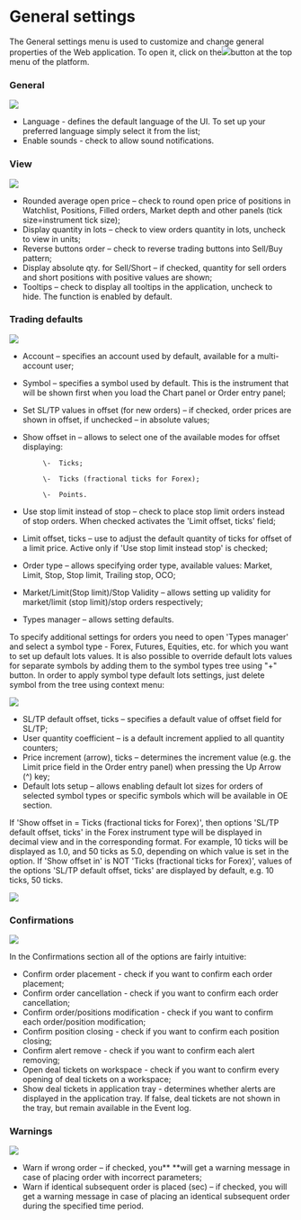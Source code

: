 # General settings

The General settings menu is used to customize and change general properties of the Web application. To open it, click on the![](<../../.gitbook/assets/1 (51).png>)button at the top menu of the platform.

### **General**

![](<../../.gitbook/assets/screenshot\_1 (10).png>)

* Language - defines the default language of the UI. To set up your preferred language simply select it from the list;
*   Enable sounds - check to allow sound notifications.



### **View**

![](<../../.gitbook/assets/screenshot\_2 (10).png>)

* Rounded average open price – check to round open price of positions in Watchlist, Positions, Filled orders, Market depth and other panels (tick size=instrument tick size);
* Display quantity in lots – check to view orders quantity in lots, uncheck to view in units;
* Reverse buttons order – check to reverse trading buttons into Sell/Buy pattern;
* Display absolute qty. for Sell/Short – if checked, quantity for sell orders and short positions with positive values are shown;
* Tooltips – check to display all tooltips in the application, uncheck to hide. The function is enabled by default.

### **Trading defaults**

![](../../.gitbook/assets/gs.png)

* Account – specifies an account used by default, available for a multi-account user;
* Symbol – specifies a symbol used by default. This is the instrument that will be shown first when you load the Chart panel or Order entry panel;
* Set SL/TP values in offset (for new orders) – if checked, order prices are shown in offset, if unchecked – in absolute values;
* Show offset in – allows to select one of the available modes for offset displaying:

           \-  Ticks;

           \-  Ticks (fractional ticks for Forex);

           \-  Points.

* Use stop limit instead of stop – check to place stop limit orders instead of stop orders. When checked activates the 'Limit offset, ticks' field;
* Limit offset, ticks – use to adjust the default quantity of ticks for offset of a limit price. Active only if 'Use stop limit instead stop' is checked;
* Order type – allows specifying order type, available values: Market, Limit, Stop, Stop limit, Trailing stop, OCO;
* Market/Limit(Stop limit)/Stop Validity – allows setting up validity for market/limit (stop limit)/stop orders respectively;
* Types manager – allows setting defaults.

To specify additional settings for orders you need to open 'Types manager' and select a symbol type - Forex, Futures, Equities, etc. for which you want to set up default lots values. It is also possible to override default lots values for separate symbols by adding them to the symbol types tree using "+" button. In order to apply symbol type default lots settings, just delete symbol from the tree using context menu:

![](<../../.gitbook/assets/screenshot\_4 (2).png>)

* SL/TP default offset, ticks – specifies a default value of offset field for SL/TP;
* User quantity coefficient – is a default increment applied to all quantity counters;
* Price increment (arrow), ticks – determines the increment value (e.g. the Limit price field in the Order entry panel) when pressing the Up Arrow (^) key;
* Default lots setup – allows enabling default lot sizes for orders of selected symbol types or specific symbols which will be available in OE section.

If 'Show offset in = Ticks (fractional ticks for Forex)', then options 'SL/TP default offset, ticks' in the Forex instrument type will be displayed in decimal view and in the corresponding format. For example, 10 ticks will be displayed as 1.0, and 50 ticks as 5.0, depending on which value is set in the option. If 'Show offset in' is NOT 'Ticks (fractional ticks for Forex)', values of the options 'SL/TP default offset, ticks' are displayed by default, e.g. 10 ticks, 50 ticks.

![](<../../.gitbook/assets/5 (42).png>)

### &#xD;**Confirmations**

![](../../.gitbook/assets/web.jpg)

In the Confirmations section all of the options are fairly intuitive:

* Confirm order placement - check if you want to confirm each order placement;
* Confirm order cancellation - check if you want to confirm each order cancellation;
* Confirm order/positions modification - check if you want to confirm each order/position modification; 
* Confirm position closing - check if you want to confirm each position closing;
* Confirm alert remove - check if you want to confirm each alert removing;
* Open deal tickets on workspace - check if you want to confirm every opening of deal tickets on a workspace;
* Show deal tickets in application tray - determines whether alerts are displayed in the application tray. If false, deal tickets are not shown in the tray, but remain available in the Event log.

### **Warnings**

![](../../.gitbook/assets/veb.png)

* Warn if wrong order – if checked, you** **will get a warning message in case of placing order with incorrect parameters;
* Warn if identical subsequent order is placed (sec) – if checked, you will get a warning message in case of placing an identical subsequent order during the specified time period.
